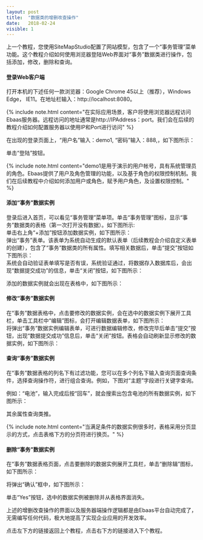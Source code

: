 ```yaml
---
layout: post
title:  "数据类的增删改查操作"
date:   2018-02-24
visible: 1
---
```


上一个教程，您使用SiteMapStudio配置了网站模型，包含了一个“事务管理”菜单功能。这个教程介绍如何使用浏览器登陆Web界面对“事务”数据类进行操作，包括添加，修改，删除和查询。

#### 登录Web客户端
打开本机的下述任何一款浏览器：Google Chrome 45以上（推荐），Windows Edge， IE11。在地址栏输入：http://localhost:8080。

{% include note.html content="在实际应用场景，客户将使用浏览器远程访问Ebaas服务器。远程访问的地址通常是http://IPAddress：port。我们会在后续的教程介绍如何配置服务器以使用IP和Port进行访问" %}

在出现的登录页面上，“用户名”输入：demo1, “密码”输入：888,，如下图所示：

<img src="{{'/assets/img/2018-2-24-登录Web客户端1A.png' | prepend: site.baseurl }}" alt=""><br>
单击“登陆”按钮。

{% include note.html content="demo1是用于演示的用户帐号，具有系统管理员的角色。Ebaas提供了用户及角色管理的功能，以及基于角色的权限控制机制。我们在后续教程中介绍如何添加用户或角色，赋予用户角色，及设置权限控制。" %}

#### 添加“事务”数据实例

登录后进入首页，可以看见“事务管理”菜单项。单击“事务管理”图标，显示“事务”数据类的表格（第一次打开没有数据）。如下图所示:
<img src="{{'/assets/img/2018-2-24-登录Web客户端2A.png' | prepend: site.baseurl }}" alt=""><br>
单击右上角“+添加”按钮添加数据实例，如下图所示：
<img src="{{'/assets/img/2018-2-24-登录Web客户端3A.png' | prepend: site.baseurl }}" alt=""><br>
弹出“事务”表单。该表单为系统自动生成的默认表单（后续教程会介绍自定义表单的创建），包含了“事务”数据类的所有属性。填写相关数据后，单击“提交”按钮如下图所示：
<img src="{{'/assets/img/2018-2-24-登录Web客户端4A.png' | prepend: site.baseurl }}" alt=""><br>
系统会自动验证表单填写是否有误，系统验证通过，将数据存入数据库后，会出现“数据提交成功”的信息，单击“关闭”按钮，如下图所示：

<img src="{{'/assets/img/2018-2-24-登录Web客户端5A.png' | prepend: site.baseurl }}" alt=""><br>
添加的数据实例就会出现在表格中，如下图所示：
<img src="{{'/assets/img/2018-2-24-登录Web客户端6A.png' | prepend: site.baseurl }}" alt=""><br>

#### 修改“事务”数据实例

在“事务”数据表格中，点击要修改的数据实例，会在选中的数据实例下展开工具栏，单击工具栏中“编辑”图标，会打开编辑数据表单，如下图所示：
<img src="{{'/assets/img/2018-2-24-修改事务数据实例1.png' | prepend: site.baseurl }}" alt=""><br>
将弹出“事务”数据实例编辑表单，可进行数据编辑修改，修改完毕后单击“提交”按钮，出现“数据提交成功”信息后，单击“关闭”按钮。表格会自动刷新显示修改的数据实例，如下图所示：
<img src="{{'/assets/img/2018-2-24-修改事务数据实例2.png' | prepend: site.baseurl }}" alt=""><br>

#### 查询“事务”数据实例
在“事务”数据表格的列名下有过滤功能，您可以在多个列名下输入查询页面查询条件，选择查询操作符，进行组合查询。例如，下图对“主题”字段进行关键字查询。

<img src="{{'/assets/img/2018-2-24-查询事务数据实例1.png' | prepend: site.baseurl }}" alt=""><br>
例如：“电池”，输入完成后按“回车”，就会搜索出包含电池的所有数据实例，如下图所示：

<img src="{{'/assets/img/2018-2-24-查询事务数据实例2.png' | prepend: site.baseurl }}" alt=""><br>
其余属性查询类推。

{% include note.html content="当满足条件的数据实例很多时，表格采用分页显示的方式，点击表格下方的分页符进行换页。" %}

#### 删除“事务”数据实例

在“事务”数据表格页面，点击要删除的数据实例展开工具栏，单击“删除辑”图标，如下图所示：

<img src="{{'/assets/img/2018-2-24-删除事务数据实例1.png' | prepend: site.baseurl }}" alt=""><br>
将弹出“确认”框中，如下图所示：

<img src="{{'/assets/img/2018-2-24-删除事务数据实例2.png' | prepend: site.baseurl }}" alt=""><br>
单击“Yes”按钮，选中的数据实例被删除并从表格界面消失。

上述的增删改查操作的界面以及服务器端操作逻辑都是由Ebaas平台自动完成了，无需编写任何代码，极大地提高了实现企业应用的开发效率。

点击左下方的链接返回上个教程，点击右下方的链接进入下个教程。

